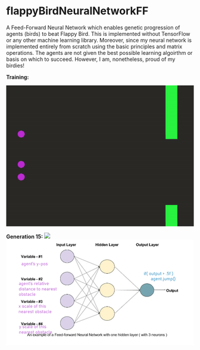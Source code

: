 # flappyBirdNeuralNetworkFF
A Feed-Forward Neural Network which enables genetic progression of agents (birds) to beat Flappy Bird.
This is implemented without TensorFlow or any other machine learning library.
Moreover, since my neural network is implemented entirely from scratch using the basic principles and matrix operations. The agents are not given the best possible learning algoirthm or basis on which to succeed. However, I am, nonetheless, proud of my birdies!

**Training:**

![](flapNNGIF.gif)

**Generation 15:**
![](flapGen15GIF.gif)
![](ffDiagram.png)
